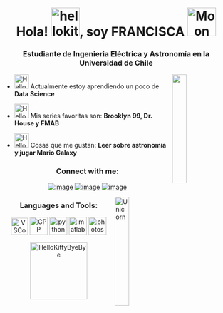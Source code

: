 <h1 align="center"> Hola!  <a href="https://emoji.gg/emoji/2696-hellokitty-sparkle"><img src="https://cdn3.emoji.gg/emojis/2696-hellokitty-sparkle.png" width="64px" height="64px" alt="hellokitty_sparkle"></a>, soy FRANCISCA <img height="40" <a href="https://emoji.gg/emoji/7745-moon"><img src="https://cdn3.emoji.gg/emojis/7745-moon.gif" width="64px" height="64px" alt="Moon"></a></h1>
<h3 align="center">Estudiante de Ingenieria Eléctrica y Astronomía en la Universidad de Chile</h3>

<img src="https://media.tenor.com/pPoUmi0Z1fUAAAAC/cat-pet.gif" width="25%" align="right" />

- <a href="https://emoji.gg/emoji/9691-hellokittyarrowr"><img src="https://cdn3.emoji.gg/emojis/9691-hellokittyarrowr.gif" width="32px" height="32px" alt="HelloKittyArrowR"></a> Actualmente estoy aprendiendo un poco de **Data Science**

- <a href="https://emoji.gg/emoji/9691-hellokittyarrowr"><img src="https://cdn3.emoji.gg/emojis/9691-hellokittyarrowr.gif" width="32px" height="32px" alt="HelloKittyArrowR"></a> Mis series favoritas son: **Brooklyn 99, Dr. House y FMAB**

- <a href="https://emoji.gg/emoji/9691-hellokittyarrowr"><img src="https://cdn3.emoji.gg/emojis/9691-hellokittyarrowr.gif" width="32px" height="32px" alt="HelloKittyArrowR"></a> Cosas que me gustan: **Leer sobre astronomía y jugar Mario Galaxy**

<h3 align="center">Connect with me:</h3>
<div align="center">

[![image](https://img.shields.io/badge/LinkedIn-ff69b4?style=for-the-badge&logo=linkedin&logoColor=white)](https://www.linkedin.com/in/francisca-ruiz-araya/)
[![image](https://img.shields.io/badge/Instagram-ff69b4?style=for-the-badge&logo=instagram&logoColor=white)](https://www.instagram.com/pancha.rz/)
[![image](https://img.shields.io/badge/Gmail-ff69b4?style=for-the-badge&logo=gmail&logoColor=white)](mailto:franciscaruiz@ug.uchile.cl)
  
</div>

<img align="right" width="25%" alt="Unicorn" src="https://c.tenor.com/GN73MKBawZYAAAAi/busy-cute.gif" />

<h3 align="center">Languages and Tools:</h3>

<p align="center"> 
 <a href="https://emoji.gg/emoji/2829_VSCode"><img src="https://cdn3.emoji.gg/emojis/2829_VSCode.png" width="38" height="38" alt="VSCode"></a>
 </a>
 <a href="https://emoji.gg/emoji/5648-cpp"><img src="https://cdn3.emoji.gg/emojis/5648-cpp.png" width="40" height="40" alt="CPP"></a>
  </a>  
  <a href="https://emoji.gg/emoji/9985-python"><img src="https://cdn3.emoji.gg/emojis/9985-python.png" width="40" height="40" alt="python"></a>
  </a> 
  <a href="https://www.w3schools.com/csharp"><img src="https://cdn.jsdelivr.net/gh/devicons/devicon/icons/matlab/matlab-original.svg" width="40" height="40" alt="matlab"></a>
  </a>
  <a href="https://emoji.gg/emoji/41901-photoshop"><img src="https://cdn3.emoji.gg/emojis/41901-photoshop.png" width="40" height="40" alt="photoshop"></a>
  </a> 

<p align= "center">
  <a href="https://emoji.gg/emoji/5349-hellokittybyebye"><img src="https://cdn3.emoji.gg/emojis/5349-hellokittybyebye.png" width="128px" height="128px" alt="HelloKittyByeBye"></a>
</p>
